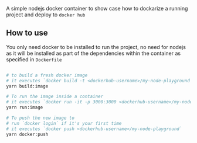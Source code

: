 A simple nodejs docker container to show case how to dockarize a running project and deploy to `docker hub`

## How to use

You only need docker to be installed to run the project, no need for nodejs as it will be installed as part of the dependencies within the container as specified in `Dockerfile`

```bash

# to build a fresh docker image
# it executes `docker build -t <dockerhub-username>/my-node-playground .`
yarn build:image

# To run the image inside a container
# it executes `docker run -it -p 3000:3000 <dockerhub-username>/my-node-playground`
yarn run:image

# To push the new image to
# run `docker login` if it's your first time
# it executes `docker push <dockerhub-username>/my-node-playground`
yarn docker:push

```
